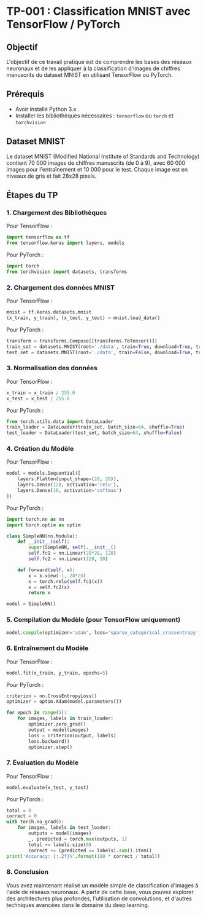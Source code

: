 # TP-001 : Classification MNIST avec TensorFlow / PyTorch

## Objectif
L'objectif de ce travail pratique est de comprendre les bases des réseaux neuronaux et de les appliquer à la classification d'images de chiffres manuscrits du dataset MNIST en utilisant TensorFlow ou PyTorch.

## Prérequis
- Avoir installé Python 3.x
- Installer les bibliothèques nécessaires : `tensorflow` ou `torch` et `torchvision`

## Dataset MNIST
Le dataset MNIST (Modified National Institute of Standards and Technology) contient 70 000 images de chiffres manuscrits (de 0 à 9), avec 60 000 images pour l'entraînement et 10 000 pour le test. Chaque image est en niveaux de gris et fait 28x28 pixels.

## Étapes du TP

### 1. Chargement des Bibliothèques
Pour TensorFlow :
```python
import tensorflow as tf
from tensorflow.keras import layers, models
```
Pour PyTorch :
```python
import torch
from torchvision import datasets, transforms
```

### 2. Chargement des données MNIST
Pour TensorFlow :
```python
mnist = tf.keras.datasets.mnist
(x_train, y_train), (x_test, y_test) = mnist.load_data()
```
Pour PyTorch :
```python
transform = transforms.Compose([transforms.ToTensor()])
train_set = datasets.MNIST(root='./data', train=True, download=True, transform=transform)
test_set = datasets.MNIST(root='./data', train=False, download=True, transform=transform)
```

### 3. Normalisation des données
Pour TensorFlow :
```python
x_train = x_train / 255.0
x_test = x_test / 255.0
```
Pour PyTorch :
```python
from torch.utils.data import DataLoader
train_loader = DataLoader(train_set, batch_size=64, shuffle=True)
test_loader = DataLoader(test_set, batch_size=64, shuffle=False)
```

### 4. Création du Modèle
Pour TensorFlow :
```python
model = models.Sequential([
    layers.Flatten(input_shape=(28, 28)),
    layers.Dense(128, activation='relu'),
    layers.Dense(10, activation='softmax')
])
```
Pour PyTorch :
```python
import torch.nn as nn
import torch.optim as optim

class SimpleNN(nn.Module):
    def __init__(self):
        super(SimpleNN, self).__init__()
        self.fc1 = nn.Linear(28*28, 128)
        self.fc2 = nn.Linear(128, 10)

    def forward(self, x):
        x = x.view(-1, 28*28)
        x = torch.relu(self.fc1(x))
        x = self.fc2(x)
        return x

model = SimpleNN()
```

### 5. Compilation du Modèle (pour TensorFlow uniquement)
```python
model.compile(optimizer='adam', loss='sparse_categorical_crossentropy', metrics=['accuracy'])
```

### 6. Entraînement du Modèle
Pour TensorFlow :
```python
model.fit(x_train, y_train, epochs=5)
```
Pour PyTorch :
```python
criterion = nn.CrossEntropyLoss()
optimizer = optim.Adam(model.parameters())

for epoch in range(5):
    for images, labels in train_loader:
        optimizer.zero_grad()
        output = model(images)
        loss = criterion(output, labels)
        loss.backward()
        optimizer.step()
```

### 7. Évaluation du Modèle
Pour TensorFlow :
```python
model.evaluate(x_test, y_test)
```
Pour PyTorch :
```python
total = 0
correct = 0
with torch.no_grad():
    for images, labels in test_loader:
        outputs = model(images)
        _, predicted = torch.max(outputs, 1)
        total += labels.size(0)
        correct += (predicted == labels).sum().item()
print('Accuracy: {:.2f}%'.format(100 * correct / total))
```

### 8. Conclusion
Vous avez maintenant réalisé un modèle simple de classification d'images à l'aide de réseaux neuronaux. A partir de cette base, vous pouvez explorer des architectures plus profondes, l'utilisation de convolutions, et d'autres techniques avancées dans le domaine du deep learning.
